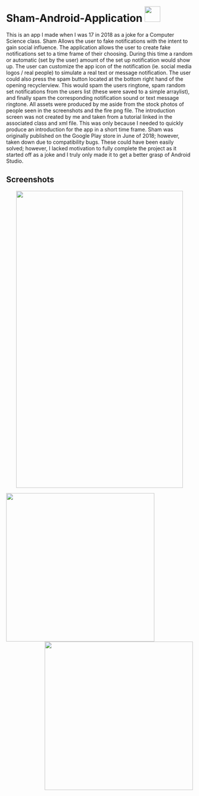# Sham-Android-Application <img src="https://github.com/WilliamAmbrozic/Sham-Android-Application/blob/master/Screenshots/LOGO.png" width="42">
This is an app I made when I was 17 in 2018 as a joke for a Computer Science class. Sham Allows the user to fake notifications with the intent to gain social influence. The application allows the user to create fake notifications set to a time frame of their choosing. During this time a random or automatic (set by the user) amount of the set up notification would show up. The user can customize the app icon of the notification (ie. social media logos / real people) to simulate a real text or message notification. The user could also press the spam button located at the bottom right hand of the opening recyclerview. This would spam the users ringtone, spam random set notifications from the users list (these were saved to a simple arraylist), and finally spam the corresponding notification sound or text message ringtone. All assets were produced by me aside from the stock photos of people seen in the screenshots and the fire png file. The introduction screen was not created by me and taken from a tutorial linked in the associated class and xml file. This was only because I needed to quickly produce an introduction for the app in a short time frame. Sham was originally published on the Google Play store in June of 2018; however, taken down due to compatibility bugs. These could have been easily solved; however, I lacked motivation to fully complete the project as it started off as a joke and I truly only made it to get a better grasp of Android Studio.
## Screenshots 
<p align="center">
  <img width="450" height="800" src="https://github.com/WilliamAmbrozic/Sham-Android-Application/blob/master/Screenshots/PREV_3.png">
</p>
<img align="left" src="https://github.com/WilliamAmbrozic/Sham-Android-Application/blob/master/Screenshots/PREV_1.png" width="400"><img align="right" src="https://github.com/WilliamAmbrozic/Sham-Android-Application/blob/master/Screenshots/PREV_2.png" width="400">

